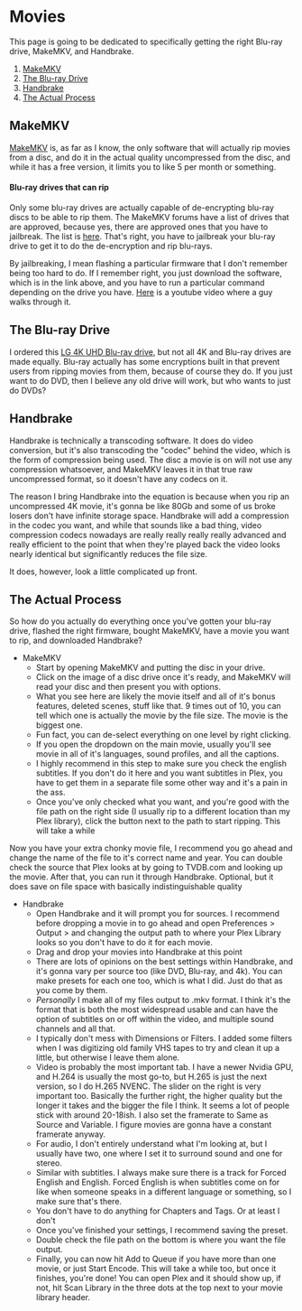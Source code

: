 # Movies

This page is going to be dedicated to specifically getting the right Blu-ray drive, MakeMKV, and Handbrake.

1. [MakeMKV](#makemkv)
2. [The Blu-ray Drive](#the-blu-ray-drive)
3. [Handbrake](#handbrake)
4. [The Actual Process](#the-actual-process)

## MakeMKV

[MakeMKV](https://www.makemkv.com/) is, as far as I know, the only software that will actually rip movies from a disc, and do it in the actual quality uncompressed from the disc, and while it has a free version, it limits you to like 5 per month or something. 

#### Blu-ray drives that can rip

Only some blu-ray drives are actually capable of de-encrypting blu-ray discs to be able to rip them. The MakeMKV forums have a list of drives that are approved, because yes, there are approved ones that you have to jailbreak. The list is [here](https://forum.makemkv.com/forum/viewtopic.php?f=16&t=19634). That's right, you have to jailbreak your blu-ray drive to get it to do the de-encryption and rip blu-rays. 

By jailbreaking, I mean flashing a particular firmware that I don't remember being too hard to do. If I remember right, you just download the software, which is in the link above, and you have to run a particular command depending on the drive you have. [Here](https://youtu.be/jyQV1aPlbow?si=FNkSesXluLyeLQq_) is a youtube video where a guy walks through it.


## The Blu-ray Drive 

I ordered this [LG 4K UHD Blu-ray drive](https://www.amazon.com/gp/product/B079LTC6ML/ref=ppx_yo_dt_b_search_asin_title?ie=UTF8&psc=1), but not all 4K and Blu-ray drives are made equally. Blu-ray actually has some encryptions built in that prevent users from ripping movies from them, because of course they do. If you just want to do DVD, then I believe any old drive will work, but who wants to just do DVDs? 


## Handbrake

Handbrake is technically a transcoding software. It does do video conversion, but it's also transcoding the "codec" behind the video, which is the form of compression being used.
The disc a movie is on will not use any compression whatsoever, and MakeMKV leaves it in that true raw uncompressed format, so it doesn't have any codecs on it.

The reason I bring Handbrake into the equation is because when you rip an uncompressed 4K movie, it's gonna be like 80Gb and some of us broke losers don't have infinite storage space. Handbrake will add a compression in the codec you want, and while that sounds like a bad thing, video compression codecs nowadays are really really really really advanced and really efficient to the point that when they're played back the video looks nearly identical but significantly reduces the file size.

It does, however, look a little complicated up front.

## The Actual Process

So how do you actually do everything once you've gotten your blu-ray drive, flashed the right firmware, bought MakeMKV, have a movie you want to rip, and downloaded Handbrake?

- MakeMKV
    - Start by opening MakeMKV and putting the disc in your drive. 
    - Click on the image of a disc drive once it's ready, and MakeMKV will read your disc and then present you with options. 
    - What you see here are likely the movie itself and all of it's bonus features, deleted scenes, stuff like that. 9 times out of 10, you can tell which one is actually the movie by the file size. The movie is the biggest one.
    - Fun fact, you can de-select everything on one level by right clicking.
    - If you open the dropdown on the main movie, usually you'll see movie in all of it's languages, sound profiles, and all the captions.
    - I highly recommend in this step to make sure you check the english subtitles. If you don't do it here and you want subtitles in Plex, you have to get them in a separate file some other way and it's a pain in the ass.
    - Once you've only checked what you want, and you're good with the file path on the right side (I usually rip to a different location than my Plex library), click the button next to the path to start ripping. This will take a while

Now you have your extra chonky movie file, I recommend you go ahead and change the name of the file to it's correct name and year. You can double check the source that Plex looks at by going to TVDB.com and looking up the movie. After that, you can run it through Handbrake. Optional, but it does save on file space with basically indistinguishable quality

- Handbrake
    - Open Handbrake and it will prompt you for sources. I recommend before dropping a movie in to go ahead and open Preferences > Output > and changing the output path to where your Plex Library looks so you don't have to do it for each movie.
    - Drag and drop your movies into Handbrake at this point
    - There are lots of opinions on the best settings within Handbrake, and it's gonna vary per source too (like DVD, Blu-ray, and 4k). You can make presets for each one too, which is what I did. Just do that as you come by them.
    - *Personally* I make all of my files output to .mkv format. I think it's the format that is both the most widespread usable and can have the option of subtitles on or off within the video, and multiple sound channels and all that.
    - I typically don't mess with Dimensions or Filters. I added some filters when I was digitizing old family VHS tapes to try and clean it up a little, but otherwise I leave them alone.
    - Video is probably the most important tab. I have a newer Nvidia GPU, and H.264 is usually the most go-to, but H.265 is just the next version, so I do H.265 NVENC. The slider on the right is very important too. Basically the further right, the higher quality but the longer it takes and the bigger the file I think. It seems a lot of people stick with around 20-18ish. I also set the framerate to Same as Source and Variable. I figure movies are gonna have a constant framerate anyway.
    - For audio, I don't entirely understand what I'm looking at, but I usually have two, one where I set it to surround sound and one for stereo.
    - Similar with subtitles. I always make sure there is a track for Forced English and English. Forced English is when subtitles come on for like when someone speaks in a different language or something, so I make sure that's there.
    - You don't have to do anything for Chapters and Tags. Or at least I don't
    - Once you've finished your settings, I recommend saving the preset.
    - Double check the file path on the bottom is where you want the file output.
    - Finally, you can now hit Add to Queue if you have more than one movie, or just Start Encode. This will take a while too, but once it finishes, you're done! You can open Plex and it should show up, if not, hit Scan Library in the three dots at the top next to your movie library header.




